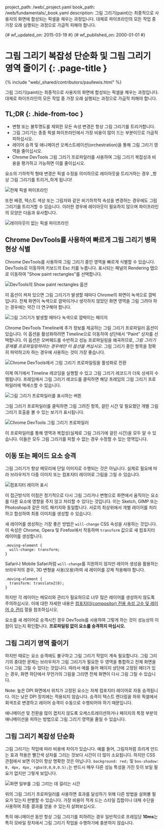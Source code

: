 project_path: /web/_project.yaml
book_path: /web/fundamentals/_book.yaml
description: 그림 그리기(paint)는 최종적으로 사용자의 화면에 합성되는 픽셀을 채우는 과정입니다. 대체로 파이프라인의 모든 작업 중 가장 오래 실행되는 과정으로 가급적 피해야 합니다.

{# wf_updated_on: 2015-03-19 #}
{# wf_published_on: 2000-01-01 #}

# 그림 그리기 복잡성 단순화 및 그림 그리기 영역 줄이기 {: .page-title }

{% include "web/_shared/contributors/paullewis.html" %}


그림 그리기(paint)는 최종적으로 사용자의 화면에 합성되는 픽셀을 채우는 과정입니다. 대체로 파이프라인의 모든 작업 중 가장 오래 실행되는 과정으로 가급적 피해야 합니다.

## TL;DR {: .hide-from-toc }
- 변형 또는 불투명도를 제외한 모든 속성 변경은 항상 그림 그리기를 트리거합니다.
- 그림 그리기는 종종 픽셀 파이프라인에서 가장 비용이 많이 드는 부분이므로 가급적 피하십시오.
- 레이어 승격 및 애니메이션 오케스트레이션(orchestration)을 통해 그림 그리기 영역을 줄이십시오.
- Chrome DevTools 그림 그리기 프로파일러를 사용하여 그림 그리기 복잡성과 비용을 평가하고 가능하면 이를 줄이십시오.


요소의 기하학적 형태 변경은 픽셀 수정을 의미하므로 레이아웃을 트리거하는 경우 _항상 그림 그리기를 트리거_하게 됩니다!

<img src="images/simplify-paint-complexity-and-reduce-paint-areas/frame.jpg"  alt="전체 픽셀 파이프라인">

또한 배경, 텍스트 색상 또는 그림자와 같은 비기하학적 속성을 변경하는 경우에도 그림 그리기를 트리거할 수 있습니다. 이러한 경우에 레이아웃이 필요하지 않으며 파이프라인의 모양은 다음과 유사합니다.

<img src="images/simplify-paint-complexity-and-reduce-paint-areas/frame-no-layout.jpg"  alt="레이아웃이 없는 픽셀 파이프라인">

## Chrome DevTools를 사용하여 빠르게 그림 그리기 병목 현상 식별

Chrome DevTools를 사용하여 그림 그리기 중인 영역을 빠르게 식별할 수 있습니다. DevTools로 이동하여 키보드의 Esc 키를 누릅니다. 표시되는 패널의 Rendering 탭으로 이동하여 "Show paint rectangles"를 선택합니다.

<img src="images/simplify-paint-complexity-and-reduce-paint-areas/show-paint-rectangles.jpg"  alt="DevTools의 Show paint rectangles 옵션">

이 옵션이 켜져 있으면 그림 그리기가 발생할 때마다 Chrome의 화면이 녹색으로 깜박입니다. 전체 화면이 녹색으로 깜박이거나 생각하지 않았던 화면 영역을 그림 그려야 하는 경우에는 약간 더 연구해야 합니다.

<img src="images/simplify-paint-complexity-and-reduce-paint-areas/show-paint-rectangles-green.jpg"  alt="그림 그리기가 발생할 때마다 녹색으로 깜박이는 페이지">

Chrome DevTools Timeline에 추가 정보를 제공하는 그림 그리기 프로파일러 옵션이 있습니다. 이 옵션을 활성화하려면 Timeline으로 이동하여 상단에서 “Paint” 상자를 선택합니다. 이 옵션은 오버헤드를 수반하고 성능 프로파일링을 왜곡하므로, _그림 그리기 문제를 프로파일링하려는 경우에만 이 옵션을 켜십시오_. 그림 그리기 중인 항목을 정확히 파악하고자 하는 경우에 사용하는 것이 가장 좋습니다.

<img src="images/simplify-paint-complexity-and-reduce-paint-areas/paint-profiler-toggle.jpg"  alt="Chrome DevTools에서 그림 그리기 프로파일링을 활성화로 전환">

이제 여기에서 Timeline 레코딩을 실행할 수 있고 그림 그리기 레코드가 더욱 상세히 수행됩니다. 프레임에서 그림 그리기 레코드를 클릭하면 해당 프레임의 그림 그리기 프로파일러에 액세스할 수 있습니다.

<img src="images/simplify-paint-complexity-and-reduce-paint-areas/paint-profiler-button.jpg"  alt="그림 그리기 프로파일러를 표시하는 버튼">

그림 그리기 프로파일러를 클릭하면 그림 그려진 항목, 걸린 시간 및 필요했던 개별 그림 그리기 호출을 볼 수 있는 보기가 표시됩니다.

<img src="images/simplify-paint-complexity-and-reduce-paint-areas/paint-profiler.jpg"  alt="Chrome DevTools 그림 그리기 프로파일러">

이 프로파일러를 통해 영역과 복잡성(실제로 그림 그리기에 걸린 시간)을 모두 알 수 있습니다. 이들은 모두 그림 그리기를 피할 수 없는 경우 수정할 수 있는 영역입니다.

## 이동 또는 페이드 요소 승격

그림 그리기가 항상 메모리에 단일 이미지로 수행되는 것은 아닙니다. 실제로 필요에 따라 브라우저가 다중 이미지 또는 컴포지터 레이어로 그림을 그릴 수 있습니다.

<img src="images/simplify-paint-complexity-and-reduce-paint-areas/layers.jpg"  alt="컴포지터 레이어 표시">

이 접근방식의 이점은 정기적으로 다시 그림 그리거나 변형으로 화면에서 움직이는 요소를 다른 요소에 영향을 주지 않고 처리할 수 있다는 것입니다. 이는 Sketch, GIMP 또는 Photoshop과 같은 아트 패키지와 동일합니다. 서로의 최상위에서 개별 레이어를 처리하고 합성하여 최종 이미지를 생성할 수 있습니다.

새 레이어를 생성하는 가장 좋은 방법은 `will-change` CSS 속성을 사용하는 것입니다. 이 속성은 Chrome, Opera 및 Firefox에서 작동하며 `transform` 값으로 새 컴포지터 레이어를 생성합니다.


    .moving-element {
      will-change: transform;
    }
    

Safari나 Mobile Safari처럼 `will-change`를 지원하지 않지만 레이어 생성을 활용하는 브라우저의 경우, 3D 변형을 사용(오용)하여 새 레이어를 강제 적용해야 합니다.


    .moving-element {
      transform: translateZ(0);
    }
    

하지만 각 레이어는 메모리와 관리가 필요하므로 너무 많은 레이어를 생성하지 않도록 주의하십시오. 이에 대한 자세한 내용은 [컴포지터(compositor) 전용 속성 고수 및 레이어 수 관리](stick-to-compositor-only-properties-and-manage-layer-count) 절을 참조하십시오.

요소를 새 레이어로 승격시킨 경우 DevTools를 사용하여 그렇게 하는 것이 성능상의 이점이 있는지 확인합니다. **프로파일링 없이 요소를 승격하지 마십시오.**

## 그림 그리기 영역 줄이기

하지만 때로는 요소 승격에도 불구하고 그림 그리기 작업이 계속 필요합니다. 그림 그리기의 중대한 문제는 브라우저가 그림 그리기가 필요한 두 영역을 통합하고 전체 화면을 다시 그림 그릴 수 있다는 것입니다. 따라서 예를 들어 페이지 상단에 고정된 헤더가 있는 경우, 화면 하단에서 무언가의 그림을 그리면 전체 화면이 다시 그림 그릴 수 있습니다.

Note: 높은 DPI 화면에서 위치가 고정된 요소는 자체 컴포지터 레이어로 자동 승격됩니다. 이는 낮은 DPI 장치에는 적용되지 않습니다. 승격이 텍스트 렌더링을 하위 픽셀에서 회색조로 변경하고 레이어 승격이 수동으로 수행되어야 하기 때문입니다.

애니메이션 및 전환을 많이 겹치지 않도록 오케스트레이션하거나 페이지의 특정 부분의 애니메이션을 피하는 방법으로 그림 그리기 영역을 줄일 수 있습니다.

## 그림 그리기 복잡성 단순화
그림 그리기는 작업에 따라 비용에 차이가 있습니다. 예를 들어, 그림자처럼 흐리게 만드는 효과 적용은 빨간색 상자를 그리는 것보다 시간이 더 많이 소요됩니다. 하지만 CSS 관점에서 보면 이것이 항상 명확한 것은 아닙니다. `background: red;` 및 `box-shadow: 0, 4px, 4px, rgba(0,0,0,0.5);`는 반드시 매우 다른 성능 특성을 가진 듯이 보일 필요가 없지만 그렇게 보입니다.

<img src="images/simplify-paint-complexity-and-reduce-paint-areas/profiler-chart.jpg"  alt="화면 일부를 그림 그리는 데 걸리는 시간">

위의 그림 그리기 프로파일러를 사용하면 효과를 달성하기 위해 다른 방법을 살펴볼 필요가 있는지 판별할 수 있습니다. 가장 비용이 적게 드는 스타일 집합이나 대체 수단을 사용하여 최종 결과를 얻을 수 있는지 살펴보십시오.

특히 애니메이션 동안 항상 그림 그리기를 피하려는 경우 일반적으로 프레임당 **10ms**는 특히 모바일 장치에서 그림 그리기 작업을 수행하기에 충분하지 않습니다.


